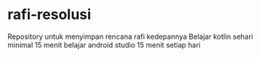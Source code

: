 # rafi-resolusi
Repository untuk menyimpan rencana rafi kedepannya
Belajar kotlin sehari minimal 15 menit
belajar android studio 15 menit setiap hari

